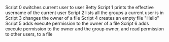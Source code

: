 Script 0 switches current user to user Betty
Script 1 prints the effective username of the current user
Script 2 lists all the groups a current user is in
Script 3 changes the owner of a file
Script 4 creates an empty file "Hello"
Script 5 adds execute permission to the owner of a file
Script 6 adds execute permission to the owner and the group owner, and read permission to other users, to a file
